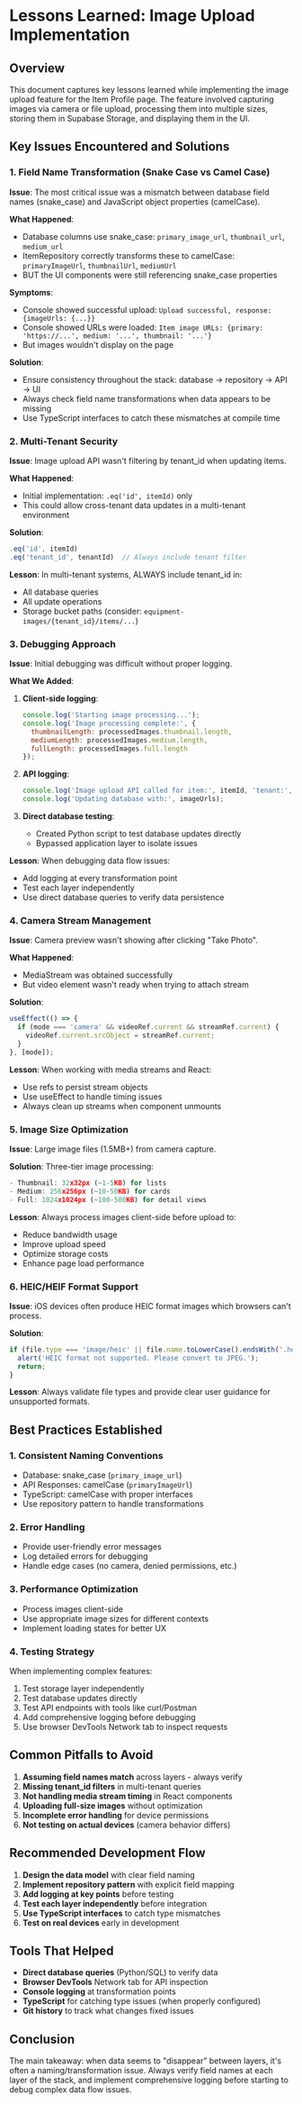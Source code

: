 # Lessons Learned: Image Upload Implementation

## Overview
This document captures key lessons learned while implementing the image upload feature for the Item Profile page. The feature involved capturing images via camera or file upload, processing them into multiple sizes, storing them in Supabase Storage, and displaying them in the UI.

## Key Issues Encountered and Solutions

### 1. Field Name Transformation (Snake Case vs Camel Case)
**Issue**: The most critical issue was a mismatch between database field names (snake_case) and JavaScript object properties (camelCase).

**What Happened**:
- Database columns use snake_case: `primary_image_url`, `thumbnail_url`, `medium_url`
- ItemRepository correctly transforms these to camelCase: `primaryImageUrl`, `thumbnailUrl`, `mediumUrl`
- BUT the UI components were still referencing snake_case properties

**Symptoms**:
- Console showed successful upload: `Upload successful, response: {imageUrls: {...}}`
- Console showed URLs were loaded: `Item image URLs: {primary: 'https://...', medium: '...', thumbnail: '...'}`
- But images wouldn't display on the page

**Solution**:
- Ensure consistency throughout the stack: database → repository → API → UI
- Always check field name transformations when data appears to be missing
- Use TypeScript interfaces to catch these mismatches at compile time

### 2. Multi-Tenant Security
**Issue**: Image upload API wasn't filtering by tenant_id when updating items.

**What Happened**:
- Initial implementation: `.eq('id', itemId)` only
- This could allow cross-tenant data updates in a multi-tenant environment

**Solution**:
```typescript
.eq('id', itemId)
.eq('tenant_id', tenantId)  // Always include tenant filter
```

**Lesson**: In multi-tenant systems, ALWAYS include tenant_id in:
- All database queries
- All update operations
- Storage bucket paths (consider: `equipment-images/{tenant_id}/items/...`)

### 3. Debugging Approach
**Issue**: Initial debugging was difficult without proper logging.

**What We Added**:
1. **Client-side logging**:
   ```javascript
   console.log('Starting image processing...');
   console.log('Image processing complete:', {
     thumbnailLength: processedImages.thumbnail.length,
     mediumLength: processedImages.medium.length,
     fullLength: processedImages.full.length
   });
   ```

2. **API logging**:
   ```javascript
   console.log('Image upload API called for item:', itemId, 'tenant:', tenantId);
   console.log('Updating database with:', imageUrls);
   ```

3. **Direct database testing**:
   - Created Python script to test database updates directly
   - Bypassed application layer to isolate issues

**Lesson**: When debugging data flow issues:
- Add logging at every transformation point
- Test each layer independently
- Use direct database queries to verify data persistence

### 4. Camera Stream Management
**Issue**: Camera preview wasn't showing after clicking "Take Photo".

**What Happened**:
- MediaStream was obtained successfully
- But video element wasn't ready when trying to attach stream

**Solution**:
```javascript
useEffect(() => {
  if (mode === 'camera' && videoRef.current && streamRef.current) {
    videoRef.current.srcObject = streamRef.current;
  }
}, [mode]);
```

**Lesson**: When working with media streams and React:
- Use refs to persist stream objects
- Use useEffect to handle timing issues
- Always clean up streams when component unmounts

### 5. Image Size Optimization
**Issue**: Large image files (1.5MB+) from camera capture.

**Solution**: Three-tier image processing:
```javascript
- Thumbnail: 32x32px (~1-5KB) for lists
- Medium: 256x256px (~10-50KB) for cards  
- Full: 1024x1024px (~100-500KB) for detail views
```

**Lesson**: Always process images client-side before upload to:
- Reduce bandwidth usage
- Improve upload speed
- Optimize storage costs
- Enhance page load performance

### 6. HEIC/HEIF Format Support
**Issue**: iOS devices often produce HEIC format images which browsers can't process.

**Solution**:
```javascript
if (file.type === 'image/heic' || file.name.toLowerCase().endsWith('.heic')) {
  alert('HEIC format not supported. Please convert to JPEG.');
  return;
}
```

**Lesson**: Always validate file types and provide clear user guidance for unsupported formats.

## Best Practices Established

### 1. Consistent Naming Conventions
- Database: snake_case (`primary_image_url`)
- API Responses: camelCase (`primaryImageUrl`)
- TypeScript: camelCase with proper interfaces
- Use repository pattern to handle transformations

### 2. Error Handling
- Provide user-friendly error messages
- Log detailed errors for debugging
- Handle edge cases (no camera, denied permissions, etc.)

### 3. Performance Optimization
- Process images client-side
- Use appropriate image sizes for different contexts
- Implement loading states for better UX

### 4. Testing Strategy
When implementing complex features:
1. Test storage layer independently
2. Test database updates directly
3. Test API endpoints with tools like curl/Postman
4. Add comprehensive logging before debugging
5. Use browser DevTools Network tab to inspect requests

## Common Pitfalls to Avoid

1. **Assuming field names match** across layers - always verify
2. **Missing tenant_id filters** in multi-tenant queries
3. **Not handling media stream timing** in React components
4. **Uploading full-size images** without optimization
5. **Incomplete error handling** for device permissions
6. **Not testing on actual devices** (camera behavior differs)

## Recommended Development Flow

1. **Design the data model** with clear field naming
2. **Implement repository pattern** with explicit field mapping
3. **Add logging at key points** before testing
4. **Test each layer independently** before integration
5. **Use TypeScript interfaces** to catch type mismatches
6. **Test on real devices** early in development

## Tools That Helped

- **Direct database queries** (Python/SQL) to verify data
- **Browser DevTools** Network tab for API inspection
- **Console logging** at transformation points
- **TypeScript** for catching type issues (when properly configured)
- **Git history** to track what changes fixed issues

## Conclusion

The main takeaway: when data seems to "disappear" between layers, it's often a naming/transformation issue. Always verify field names at each layer of the stack, and implement comprehensive logging before starting to debug complex data flow issues.